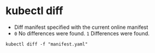 # kubectl diff

- Diff manifest specified with the current online manifest
- `0` No differences were found. `1` Differences were found.

```shell
kubectl diff -f "manifest.yaml"
```
